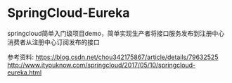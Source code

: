 # SpringCloud-Eureka
springcloud简单入门级项目demo，简单实现生产者将接口服务发布到注册中心消费者从注册中心订阅发布的接口


参考资料:
https://blog.csdn.net/chou342175867/article/details/79632525
http://www.ityouknow.com/springcloud/2017/05/10/springcloud-eureka.html
